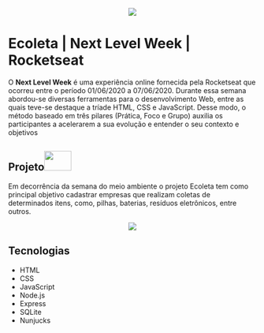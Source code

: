 <p align="center">
  <img src="https://user-images.githubusercontent.com/60404990/83956180-9d0d9b80-a831-11ea-9bc4-15c7d680fff4.png">
</p>

# Ecoleta | Next Level Week | Rocketseat
O **Next Level Week** é uma experiência online fornecida pela Rocketseat que ocorreu entre o período 01/06/2020 a 07/06/2020. Durante essa semana abordou-se diversas ferramentas para o desenvolvimento Web, entre as quais teve-se destaque a tríade HTML, CSS e JavaScript. Desse modo, o método baseado em três pilares (Prática, Foco e Grupo) auxilia os participantes a acelerarem a sua evolução e entender o seu contexto e objetivos

## Projeto<img width="55" height="40" src="https://user-images.githubusercontent.com/60404990/83957348-1ca16780-a83e-11ea-80ab-0e33dd53ba79.jpg">
Em decorrência da semana do meio ambiente o projeto Ecoleta tem como principal objetivo cadastrar empresas que realizam coletas de determinados itens, como, pilhas, baterias, resíduos eletrônicos, entre outros. 

<p align="center">
  <img src="https://raw.githubusercontent.com/Rocketseat/nlw-02-discovery/master/.github/proffy.png">
</p>

## Tecnologias
- HTML
- CSS
- JavaScript
- Node.js
- Express
- SQLite
- Nunjucks


 
